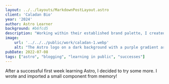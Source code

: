 ```yaml
---
layout: ../../layouts/MarkdownPostLayout.astro
client: 'Caladan Bio'
year: '2024'
author: Astro Learner
background: #b6fcd5
description: "Working within their established brand palette, I created a UI design system for the app that powers their desktop bio reactors."
image:
    url: '../../../public/work/caladan-1.webp'
    alt: "The Astro logo on a dark background with a purple gradient arc."
pubDate: 2022-07-08
tags: ["astro", "blogging", "learning in public", "successes"]
---
```

After a successful first week learning Astro, I decided to try some more. I wrote and imported a small component from memory!